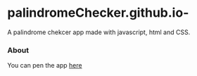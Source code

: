 # palindromeChecker.github.io-  
A palindrome chekcer app made with javascript, html and CSS.  

### About
You can pen the app [here](https://brazac.github.io/palindromeChecker.github.io/)
